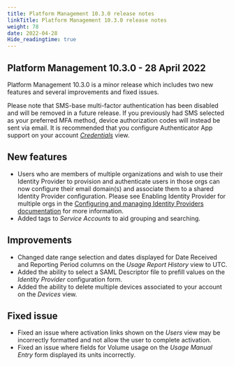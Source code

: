 ```yaml
---
title: Platform Management 10.3.0 release notes
linkTitle: Platform Management 10.3.0 release notes
weight: 78
date: 2022-04-28
Hide_readingtime: true
---
```


## Platform Management 10.3.0 - 28 April 2022

Platform Management 10.3.0 is a minor release which includes two new features and several improvements and fixed issues.

Please note that SMS-base multi-factor authentication has been disabled and will be removed in a future release. If you previously had SMS selected as your preferred MFA method, device authorization codes will instead be sent via email. It is recommended that you configure Authenticator App support on your account [_Credentials_](https://platform.axway.com/user/credentials) view.

## New features

* Users who are members of multiple organizations and wish to use their Identity Provider to provision and authenticate users in those orgs can now configure their email domain(s) and associate them to a shared Identity Provider configuration. Please see Enabling Identity Provider for multiple orgs in the [Configuring and managing Identity Providers documentation](https://docs.axway.com/bundle/platform-management/page/docs/management_guide/configuring_and_managing_identity_providers/index.html) for more information.
* Added tags to _Service Accounts_ to aid grouping and searching.

## Improvements

* Changed date range selection and dates displayed for Date Received and Reporting Period columns on the _Usage Report History_ view to UTC.
* Added the ability to select a SAML Descriptor file to prefill values on the _Identity Provider_ configuration form.
* Added the ability to delete multiple devices associated to your account on the _Devices_ view.


## Fixed issue

* Fixed an issue where activation links shown on the _Users_ view may be incorrectly formatted and not allow the user to complete activation.
* Fixed an issue where fields for Volume usage on the _Usage Manual Entry_ form displayed its units incorrectly.
